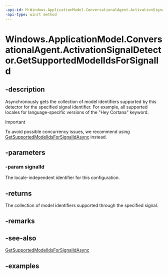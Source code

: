 ```yaml
---
-api-id: M:Windows.ApplicationModel.ConversationalAgent.ActivationSignalDetector.GetSupportedModelIdsForSignalId(System.String)
-api-type: winrt method
---
```


<!-- Method syntax.
public IVectorView<string> ActivationSignalDetector.GetSupportedModelIdsForSignalId(String signalId)
-->

# Windows.ApplicationModel.ConversationalAgent.ActivationSignalDetector.GetSupportedModelIdsForSignalId

## -description

Asynchronously gets the collection of model identifiers supported by this detector for the specified signal identifier. For example, all supported locales for language-specific versions of the "Hey Cortana" keyword.

> [!Important]
> To avoid possible concurrency issues, we recommend using [GetSupportedModelIdsForSignalIdAsync](activationsignaldetector_getsupportedmodelidsforsignalidasync_210362887.md) instead.

## -parameters

### -param signalId

The locale-independent identifier for this configuration.

## -returns

The collection of model identifiers supported through the specified signal.

## -remarks

## -see-also

[GetSupportedModelIdsForSignalIdAsync](activationsignaldetector_getsupportedmodelidsforsignalidasync_210362887.md)

## -examples
